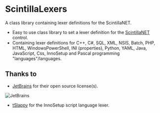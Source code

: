 # ScintillaLexers
A class library containing lexer definitions for the ScintillaNET.

* Easy to use class library to set a lexer definition for the [ScintillaNET](https://github.com/jacobslusser/ScintillaNET) control.
* Containing lexer definitions for C++, C#, SQL, XML, NSIS, Batch, PHP, HTML, WindowsPowerShell, INI (properties), Python, YAML, Java, JavaScript, Css, InnoSetup and Pascal programming "languages"/languages.

## Thanks to
* [JetBrains](http://www.jetbrains.com) for their open source license(s).

![JetBrains](http://www.vpksoft.net/site/External/JetBrains/jetbrains.svg)

* [tSlappy](https://github.com/tSlappy) for the InnoSetup script language lexer.
